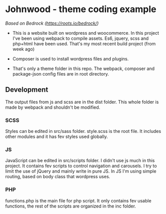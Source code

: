 # Johnwood - theme coding example
*Based on Bedrock (https://roots.io/bedrock/)*

* This is a website built on wordpress and woocommerce. In this project I've been using webpack to compile assets. Es6, jquery, scss and php+html have been used. That's my most recent build project (from week ago)

* Composer is used to install wordpress files and plugins.
* That's only a theme folder in this repo. The webpack, composer and package-json config files are in root directory.

## Development
The output files from js and scss are in the dist folder. This whole folder is made by webpack and shouldn't be modified.

### SCSS
Styles can be edited in src/sass folder. style.scss is the root file. It includes other modules and it has fev styles used globally.

### JS
JavaScript can be edited in src/scripts folder. I didn't use js much in this project. It contains fev scripts to control navigation and carousels. I try to limit the use of jQuery and mainly write in pure JS. In JS I'm using simple routing, based on body class that wordpress uses.

### PHP
functions.php is the main file for php script. It only contains fev usable functions, the rest of the scripts are organized in the inc folder.